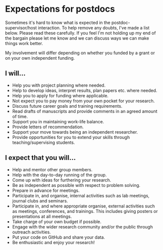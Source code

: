 # Expectations for postdocs

Sometimes it's hard to know what is expected in the postdoc-supervisor/host interaction. To help remove any doubts, I've made a list below. Please read these carefully. If you feel I'm not holding up my end of the bargain please let me know and we can discuss ways we can make things work better.

My involvement will differ depending on whether you funded by a grant or on your own independent funding.

## I will...

* Help you with project planning where needed.
* Help to develop ideas, interpret results, plan papers etc. where needed.
* Help you to apply for funding where applicable.
* Not expect you to pay money from your own pocket for your research.
* Discuss future career goals and training requirements.
* Read drafts of manuscripts and provide comments in an agreed amount of time.
* Support you in maintaining work-life balance.
* Provide letters of recommendation.
* Support your move towards being an independent researcher.
* Provide opportunities for you to extend your skills through teaching/supervising students.

## I expect that you will...

* Help and mentor other group members.
* Help with the day-to-day running of the group.
* Come up with ideas for furthering your research.
* Be as independent as possible with respect to problem solving.
* Prepare in advance for meetings.
* Participate in, and organise, internal activities such as lab meetings, journal clubs and seminars.
* Participate in, and where appropriate organise, external activities such as meetings, conferences, and trainings. This includes giving posters or presentations at all meetings.
* Take charge of your own budget if possible.
* Engage with the wider research community and/or the public through outreach activities.
* Put your code on GitHub and share your data.
* Be enthusiastic and enjoy your research!